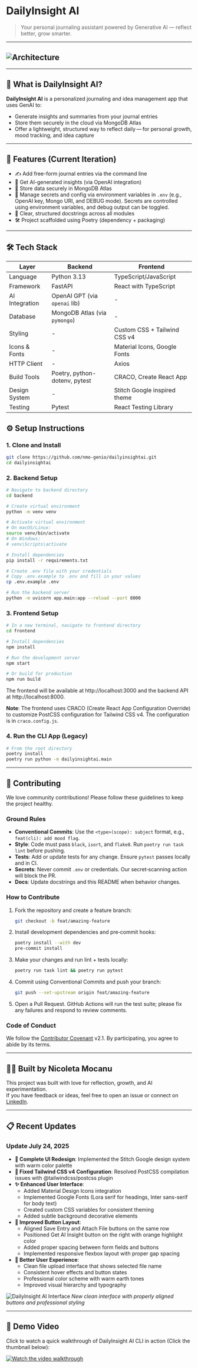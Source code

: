 # DailyInsight AI

> Your personal journaling assistant powered by Generative AI — reflect better, grow smarter.

---

## ![Architecture](./resources/DailyInsightAIArchitecture.png)

---

## 🧠 What is DailyInsight AI?

**DailyInsight AI** is a personalized journaling and idea management app that uses GenAI to:
- Generate insights and summaries from your journal entries
- Store them securely in the cloud via MongoDB Atlas
- Offer a lightweight, structured way to reflect daily — for personal growth, mood tracking, and idea capture

---

## 🚀 Features (Current Iteration)

- ✍️ Add free-form journal entries via the command line
- 🧠 Get AI-generated insights (via OpenAI integration)
- 💾 Store data securely in MongoDB Atlas
- 🔐 Manage secrets and config via environment variables in `.env` (e.g., OpenAI key, Mongo URI, and DEBUG mode). Secrets are controlled using environment variables, and debug output can be toggled.
- 📝 Clear, structured docstrings across all modules
- 🛠️ Project scaffolded using Poetry (dependency + packaging)

---

## 🛠️ Tech Stack

| Layer         | Backend                        | Frontend                      |
|---------------|--------------------------------|-------------------------------|
| Language      | Python 3.13                    | TypeScript/JavaScript        |
| Framework     | FastAPI                        | React with TypeScript        |
| AI Integration| OpenAI GPT (via `openai` lib)  | -                            |
| Database      | MongoDB Atlas (via `pymongo`)  | -                            |
| Styling       | -                              | Custom CSS + Tailwind CSS v4 |
| Icons & Fonts | -                              | Material Icons, Google Fonts |
| HTTP Client   | -                              | Axios                        |
| Build Tools   | Poetry, python-dotenv, pytest | CRACO, Create React App      |
| Design System | -                              | Stitch Google inspired theme |
| Testing       | Pytest                         | React Testing Library        |


## ⚙️ Setup Instructions

### 1. Clone and Install

```bash
git clone https://github.com/nmo-genio/dailyinsightai.git
cd dailyinsightai
```

### 2. Backend Setup

```bash
# Navigate to backend directory
cd backend

# Create virtual environment
python -m venv venv

# Activate virtual environment
# On macOS/Linux:
source venv/bin/activate
# On Windows:
# venv\Scripts\activate

# Install dependencies
pip install -r requirements.txt

# Create .env file with your credentials
# Copy .env.example to .env and fill in your values
cp .env.example .env

# Run the backend server
python -m uvicorn app.main:app --reload --port 8000
```

### 3. Frontend Setup

```bash
# In a new terminal, navigate to frontend directory
cd frontend

# Install dependencies
npm install

# Run the development server
npm start

# Or build for production
npm run build
```

The frontend will be available at http://localhost:3000 and the backend API at http://localhost:8000.

**Note**: The frontend uses CRACO (Create React App Configuration Override) to customize PostCSS configuration for Tailwind CSS v4. The configuration is in `craco.config.js`.

### 4. Run the CLI App (Legacy)

```bash
# From the root directory
poetry install
poetry run python -m dailyinsightai.main
```

---

## 🤝 Contributing

We love community contributions! Please follow these guidelines to keep the project healthy.

### Ground Rules

- **Conventional Commits**: Use the `<type>(scope): subject` format, e.g., `feat(cli): add mood flag`.
- **Style**: Code must pass `black`, `isort`, and `flake8`. Run `poetry run task lint` before pushing.
- **Tests**: Add or update tests for any change. Ensure `pytest` passes locally and in CI.
- **Secrets**: Never commit `.env` or credentials. Our secret‑scanning action will block the PR.
- **Docs**: Update docstrings and this README when behavior changes.

### How to Contribute

1. Fork the repository and create a feature branch:

   ```bash
   git checkout -b feat/amazing-feature
   ```

2. Install development dependencies and pre‑commit hooks:

   ```bash
   poetry install --with dev
   pre-commit install
   ```

3. Make your changes and run lint + tests locally:

   ```bash
   poetry run task lint && poetry run pytest
   ```

4. Commit using Conventional Commits and push your branch:

   ```bash
   git push --set-upstream origin feat/amazing-feature
   ```

5. Open a Pull Request. GitHub Actions will run the test suite; please fix any failures and respond to review comments.

### Code of Conduct

We follow the [Contributor Covenant](https://www.contributor-covenant.org/) v2.1. By participating, you agree to abide by its terms.

---

## 👩‍💻 Built by Nicoleta Mocanu

This project was built with love for reflection, growth, and AI experimentation.  
If you have feedback or ideas, feel free to open an issue or connect on [LinkedIn](https://www.linkedin.com/in/nicoletamocanu/).

---

## 📋 Recent Updates

### Update July 24, 2025
- **🎨 Complete UI Redesign**: Implemented the Stitch Google design system with warm color palette
- **🔧 Fixed Tailwind CSS v4 Configuration**: Resolved PostCSS compilation issues with @tailwindcss/postcss plugin
- **✨ Enhanced User Interface**:
  - Added Material Design Icons integration
  - Implemented Google Fonts (Lora serif for headings, Inter sans-serif for body text)
  - Created custom CSS variables for consistent theming
  - Added subtle background decorative elements
- **🎯 Improved Button Layout**:
  - Aligned Save Entry and Attach File buttons on the same row
  - Positioned Get AI Insight button on the right with orange highlight color
  - Added proper spacing between form fields and buttons
  - Implemented responsive flexbox layout with proper gap spacing
- **📱 Better User Experience**:
  - Clean file upload interface that shows selected file name
  - Consistent hover effects and button states
  - Professional color scheme with warm earth tones
  - Improved visual hierarchy and typography

![DailyInsight AI Interface](https://github.com/user-attachments/assets/your-screenshot-url-here)
*New clean interface with properly aligned buttons and professional styling*

---

## 🎥 Demo Video

Click to watch a quick walkthrough of DailyInsight AI CLI in action (Click the thumbnail below):

[![Watch the video walkthrough](./resources/loom-thumbnail.png)](https://www.loom.com/share/23bdbb05d9a248b7b26a34c1b20ed88b)
